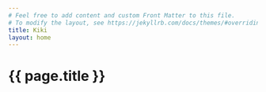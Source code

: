 ```yaml
---
# Feel free to add content and custom Front Matter to this file.
# To modify the layout, see https://jekyllrb.com/docs/themes/#overriding-theme-defaults
title: Kiki
layout: home
---
```


<h1>{{ page.title }}</h1>
